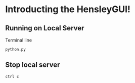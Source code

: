 # Introducting the HensleyGUI!
## Running on Local Server
Terminal line
```
python.py
```
## Stop local server 
```
ctrl c
```


